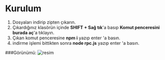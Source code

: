 # Kurulum

1) Dosyaları indirip zipten çıkarın.
2) Çıkardığınız klasörün içinde **SHIFT + Sağ tık**'a basıp **Komut penceresini burada aç**'a tıklayın.
3) Çıkan komut penceresine **npm i** yazıp enter 'a basın.
4) indirme işlemi bittikten sonra **node rpc.js** yazıp enter 'a basın.


###Görünümü:
![resim](https://cdn.upload.systems/uploads/tz8u308g.png)
